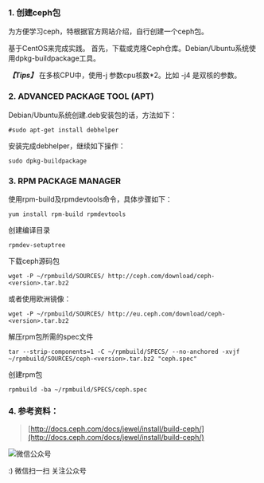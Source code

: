 <!--
author: os4uinfo
head: https://os4u.info/blog/img/sun.png
date: 2017-07-19
title: Ceph 源码打包
tags: Ceph
images: https://os4u.info/blog/img/sun.png
category: Ceph
status: publish
summary: Ceph是一个分布式开源块存储，文件存储，对象存储的存储解决方案。开放、可扩展、分布式的本质使得ceph逐渐变成一个主流的云存储解决方案。
-->

### 1. 创建ceph包
为方便学习ceph，特根据官方网站介绍，自行创建一个ceph包。

基于CentOS来完成实践。
首先，下载或克隆Ceph仓库。Debian/Ubuntu系统使用dpkg-buildpackage工具。

***【Tips】*** 在多核CPU中，使用-j 参数cpu核数*2。比如 -j4 是双核的参数。


### 2. ADVANCED PACKAGE TOOL (APT)

Debian/Ubuntu系统创建.deb安装包的话，方法如下：

```
#sudo apt-get install debhelper
```
安装完成debhelper，继续如下操作：

```
sudo dpkg-buildpackage
```



### 3. RPM PACKAGE MANAGER

使用rpm-build及rpmdevtools命令，具体步骤如下：

```
yum install rpm-build rpmdevtools
```

创建编译目录
```
rpmdev-setuptree
```

下载ceph源码包
```
wget -P ~/rpmbuild/SOURCES/ http://ceph.com/download/ceph-<version>.tar.bz2
```
或者使用欧洲镜像：

```
wget -P ~/rpmbuild/SOURCES/ http://eu.ceph.com/download/ceph-<version>.tar.bz2

```
解压rpm包所需的spec文件

```
tar --strip-components=1 -C ~/rpmbuild/SPECS/ --no-anchored -xvjf ~/rpmbuild/SOURCES/ceph-<version>.tar.bz2 "ceph.spec"
```

创建rpm包

```
rpmbuild -ba ~/rpmbuild/SPECS/ceph.spec
```

### 4. 参考资料：
>
>[http://docs.ceph.com/docs/jewel/install/build-ceph/](http://docs.ceph.com/docs/jewel/install/build-ceph/)

![微信公众号](https://www.os4u.info/wx.jpg) 

:) 微信扫一扫 关注公众号 